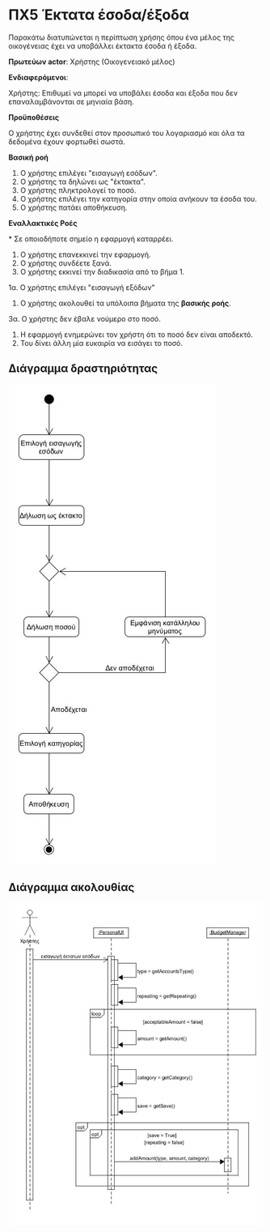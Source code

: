 # ΠΧ5 Έκτατα έσοδα/έξοδα
Παρακάτω διατυπώνεται η περίπτωση χρήσης όπου ένα μέλος της οικογένειας έχει να υποβάλλει έκτακτα έσοδα ή έξοδα.

**Πρωτεύων actor**: Χρήστης (Οικογενειακό μέλος)

**Ενδιαφερόμενοι**:

Χρήστης: Επιθυμεί να μπορεί να υποβάλει έσοδα και έξοδα που δεν επαναλαμβάνονται σε μηνιαία βάση.

**Προϋποθέσεις**

Ο χρήστης έχει συνδεθεί στον προσωπικό του λογαριασμό και όλα τα δεδομένα έχουν φορτωθεί σωστά.

**Βασική ροή**

1) Ο χρήστης επιλέγει "εισαγωγή εσόδων".
2) Ο χρήστης τα δηλώνει ως "έκτακτα".
3) Ο χρήστης πληκτρολογεί το ποσό.
4) Ο χρήστης επιλέγει την κατηγορία στην οποία ανήκουν τα έσοδα του.
5) Ο χρήστης πατάει αποθήκευση.

**Εναλλακτικές Ροές**

\* Σε οποιοδήποτε σημείο η εφαρμογή καταρρέει.

1) Ο χρήστης επανεκκινεί την εφαρμογή.
2) Ο χρήστης συνδέετε ξανά.
3) Ο χρήστης εκκινεί την διαδικασία από το βήμα 1.

1α. Ο χρήστης επιλέγει "εισαγωγή εξόδων"
1) Ο χρήστης ακολουθεί τα υπόλοιπα βήματα της **βασικής ροής**.

3α. Ο χρήστης δεν έβαλε νούμερο στο ποσό.

1) Η εφαρμογή ενημερώνει τον χρήστη ότι το ποσό δεν είναι αποδεκτό.
2) Του δίνει άλλη μία ευκαιρία να εισάγει το ποσό.


## Διάγραμμα δραστηριότητας
![image](/docs/markdown/uml/requirements/uc6-activity-diagram.jpg)

## Διάγραμμα ακολουθίας

![image](/docs/markdown/uml/requirements/uc6-sequence-diagram.jpg)